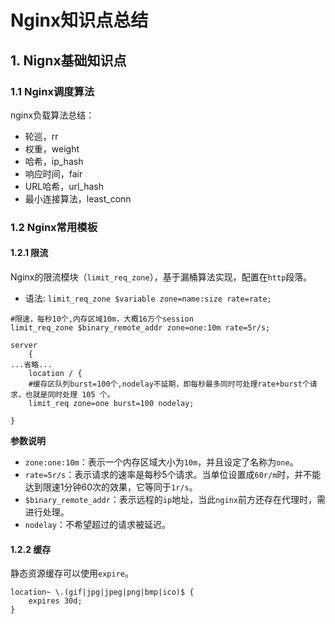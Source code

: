 # Nginx知识点总结

## 1. Nignx基础知识点

### 1.1 Nginx调度算法

nginx负载算法总结：
* 轮巡，rr
* 权重，weight
* 哈希，ip_hash
* 响应时间，fair
* URL哈希，url_hash
* 最小连接算法，least_conn

### 1.2 Nginx常用模板

#### 1.2.1 限流

Nginx的限流模块（`limit_req_zone`），基于漏桶算法实现，配置在`http`段落。
* 语法: `limit_req_zone $variable zone=name:size rate=rate;`

```shell
#限速，每秒10个,内存区域10m，大概16万个session
limit_req_zone $binary_remote_addr zone=one:10m rate=5r/s; 

server
	{
...省略...
    location / {
    #缓存区队列burst=100个,nodelay不延期，即每秒最多同时可处理rate+burst个请求，也就是同时处理 105 个。
    limit_req zone=one burst=100 nodelay; 

}
```

**参数说明**

* `zone:one:10m`：表示一个内存区域大小为`10m`，并且设定了名称为`one`。
* `rate=5r/s`：表示请求的速率是每秒5个请求。当单位设置成`60r/m`时，并不能达到限速1分钟60次的效果，它等同于`1r/s`。
* `$binary_remote_addr`：表示远程的`ip`地址，当此`nginx`前方还存在代理时，需进行处理。
* `nodelay`：不希望超过的请求被延迟。

#### 1.2.2 缓存

静态资源缓存可以使用`expire`。

```shell
location~ \.(gif|jpg|jpeg|png|bmp|ico)$ {
    expires 30d;
}
```
